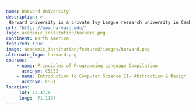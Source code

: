 ```yaml
---
name: Harvard University 
description: >
 Harvard University is a private Ivy League research university in Cambridge, Massachusetts. higher education academy. 
url: "https://www.harvard.edu/"
logo: academic_institution/harvard.png
continent: North America
featured: true
image: academic_institution/featured/images/harvard.png
alternate_logo: harvard.png
courses:
    - name: Principles of Programming Language Compilation 
      acronym: CS153
    - name: Introduction to Computer Science II- Abstraction & Design
      acronym: CS51
location:
     lat: 42.3770
     long: -71.1167
---
```


